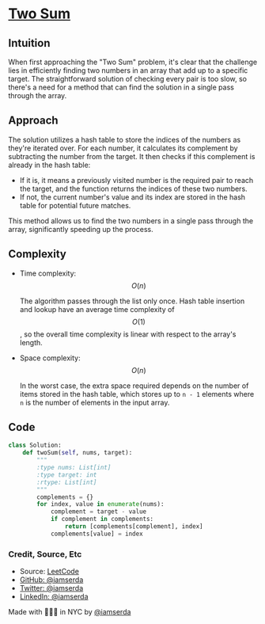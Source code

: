 # [Two Sum](https://leetcode.com/problems/two-sum/)

## Intuition
When first approaching the "Two Sum" problem, it's clear that the challenge lies in efficiently finding two numbers in an array that add up to a specific target. The straightforward solution of checking every pair is too slow, so there's a need for a method that can find the solution in a single pass through the array.

## Approach
The solution utilizes a hash table to store the indices of the numbers as they're iterated over. For each number, it calculates its complement by subtracting the number from the target. It then checks if this complement is already in the hash table:
- If it is, it means a previously visited number is the required pair to reach the target, and the function returns the indices of these two numbers.
- If not, the current number's value and its index are stored in the hash table for potential future matches.

This method allows us to find the two numbers in a single pass through the array, significantly speeding up the process.

## Complexity
- Time complexity: $$O(n)$$

  The algorithm passes through the list only once. Hash table insertion and lookup have an average time complexity of $$O(1)$$, so the overall time complexity is linear with respect to the array's length.

- Space complexity: $$O(n)$$

  In the worst case, the extra space required depends on the number of items stored in the hash table, which stores up to `n - 1` elements where `n` is the number of elements in the input array.

## Code
```python
class Solution:
    def twoSum(self, nums, target):
        """
        :type nums: List[int]
        :type target: int
        :rtype: List[int]
        """
        complements = {}
        for index, value in enumerate(nums):
            complement = target - value
            if complement in complements:
                return [complements[complement], index]
            complements[value] = index
```

### Credit, Source, Etc

- Source: [LeetCode](https://leetcode.com/problems/two-sum/)
- [GitHub: @iamserda](https://github.com/iamserda)
- [Twitter: @iamserda](https://twitter.com/iamserda)
- [LinkedIn: @iamserda](https://linkedin.com/in/iamserda)

Made with 🤍🫶🏿 in NYC by [@iamserda](https://www.twitter.com/iamserda)